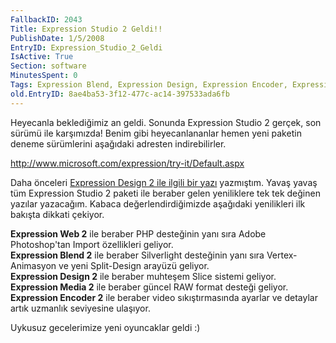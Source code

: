 ```yaml
---
FallbackID: 2043
Title: Expression Studio 2 Geldi!!
PublishDate: 1/5/2008
EntryID: Expression_Studio_2_Geldi
IsActive: True
Section: software
MinutesSpent: 0
Tags: Expression Blend, Expression Design, Expression Encoder, Expression Media, Expression Studio, Expression Web
old.EntryID: 8ae4ba53-3f12-477c-ac14-397533ada6fb
---
```

Heyecanla beklediğimiz an geldi. Sonunda Expression Studio 2 gerçek, son
sürümü ile karşımızda! Benim gibi heyecanlananlar hemen yeni paketin
deneme sürümlerini aşağıdaki adresten indirebilirler.

<http://www.microsoft.com/expression/try-it/Default.aspx>

Daha önceleri [Expression Design 2 ile ilgili bir
yazı](http://daron.yondem.com/tr/post/eb52af92-3369-4e26-a519-61fc18518097)
yazmıştım. Yavaş yavaş tüm Expression Studio 2 paketi ile beraber gelen
yeniliklere tek tek değinen yazılar yazacağım. Kabaca
değerlendirdiğimizde aşağıdaki yenilikleri ilk bakışta dikkati çekiyor.

**Expression Web 2** ile beraber PHP desteğinin yanı sıra Adobe
Photoshop'tan Import özellikleri geliyor.\
 **Expression Blend 2** ile beraber Silverlight desteğinin yanı sıra
Vertex-Animasyon ve yeni Split-Design arayüzü geliyor.\
 **Expression Design 2** ile beraber muhteşem Slice sistemi geliyor.\
 **Expression Media 2** ile beraber güncel RAW format desteği geliyor.\
 **Expression Encoder 2** ile beraber video sıkıştırmasında ayarlar ve
detaylar artık uzmanlık seviyesine ulaşıyor.

Uykusuz gecelerimize yeni oyuncaklar geldi :)



